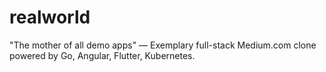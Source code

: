 # realworld
"The mother of all demo apps" — Exemplary full-stack Medium.com clone powered by Go, Angular, Flutter, Kubernetes.
